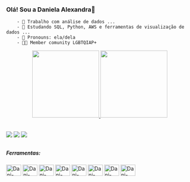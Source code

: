 ### Olá! Sou a Daniela Alexandra👋



        - 🔭 Trabalho com análise de dados ...
        - 🌱 Estudando SQL, Python, AWS e ferramentas de visualização de dados ...
        - 👩 Pronouns: ela/dela
        - 🏳️‍🌈 Member comunity LGBTQIAP+
  
<div align="center">
  <a href="https://github.com/Danielalexandra116">
  <img height="180em" src="https://github-readme-stats.vercel.app/api?username=Danielalexandra116&show_icons=true&theme=tokyonight&include_all_commits=true&count_private=true"/>
  <img height="180em" src="https://github-readme-stats.vercel.app/api/top-langs/?username=Danielalexandra116&layout=compact&langs_count=7&theme=tokyonight"/>
</div><br></br>

 
<div>
   <a href="+5511 951485899" target="_blank"><img src="https://img.shields.io/badge/WhatsApp-25D366?style=for-the-badge&logo=whatsapp&logoColor=white"></a> 	
  <a href = "mailto:danielaalexandra116@gmail.com"><img src="https://img.shields.io/badge/Gmail-D14836?style=for-the-badge&logo=gmail&logoColor=white"></a>
  <a href="https://www.linkedin.com/in/daniela-alexandra-450385197/" target="_blank"><img src="https://img.shields.io/badge/LinkedIn-0077B5?style=for-the-badge&logo=linkedin&logoColor=white"></a> 
 </div>

##
<div class="p-3 mb-2 bg-light">
  <h5>Ferramentas:</h5>
  <img align="center" alt="Dani-windows" height="30" width="40" src="https://img.icons8.com/fluency-systems-filled/48/000000/windows-logo.png">
  <img align="center" alt="Dani-GitHub" height="30" width="40" src="https://img.icons8.com/windows/32/000000/github.png">
  <img align="center" alt="Dani-Git" height="30" width="40" src="https://img.icons8.com/color/48/000000/git.png">
  <img align="center" alt="Dani-SQL" height="30" width="40" src="https://img.icons8.com/color/48/000000/sql.png">
  <img align="center" alt="Dani-AWS" height="30" width="40" src="https://img.icons8.com/color/48/000000/amazon-web-services.png">
  <img align="center" alt="Dani-POWERBI" height="30" width="40" src="https://img.icons8.com/color/48/000000/power-bi.png">
  <img align="center" alt="Dani-Pandas" height="30" width="40" src="https://img.icons8.com/color/48/000000/pandas.png">
  <img align="center" alt="Dani-Python" height="30" width="40" src="https://img.icons8.com/fluency/48/000000/python.png">
 </div>
